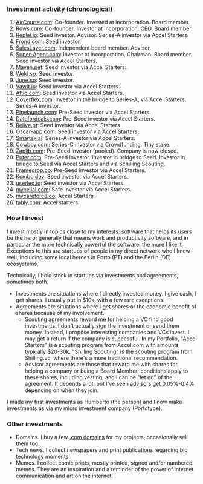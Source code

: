 ### Investment activity (chronological)

1. [AirCourts.com](https://aircourts.com): Co-founder. Invested at incorporation. Board member.
1. [Rows.com](https://rows.com): Co-founder. Investor at incorporation. CEO. Board member.
1. [Replai.io](https://replai.io): Seed investor. Advisor. Series-A investor via Accel Starters.
1. [Frond.com](https://frond.com): Seed investor.
1. [SalesLayer.com](https://saleslayer.com): Independent board member. Advisor.
1. [Super-Agent.com](https://super-agent.com): Investor at incorporation. Chairman. Board member. Seed investor via Accel Starters.
1. [Maven.pet](https://maven.pet): Seed investor via Accel Starters.
1. [Weld.so](https://weld.so): Seed investor.
1. [June.so](https://june.so): Seed investor.
1. [Vawlt.io](https://vawlt.io): Seed investor via Accel Starters. 
1. [Attio.com](https://attio.com): Seed investor via Accel Starters.
1. [Coverflex.com](https://coverflex.com): Investor in the bridge to Series-A, via Accel Starters. Series-A investor.
1. [Pipelaunch.com](https://pipelaunch.com): Pre-Seed investor via Accel Starters.
1. [Datafordeals.com](https://datafordeals.com): Pre-Seed investor via Accel Starters.
1. [Relive.pt](https://relive.pt): Seed investor via Accel Starters.
1. [Oscar-app.com](https://oscar-app.com): Seed investor via Accel Starters.
1. [Smartex.ai](https://smartex.ai): Series-A investor via Accel Starters.
1. [Cowboy.com](https://cowboy.com): Series-C investor via Crowdfunding. Tiny stake.
1. [Zaplib.com](https://zaplib.com): Pre-Seed investor (pooled). Company is now closed.
1. [Puter.com](https://puter.com): Pre-Seed investor. Investor in bridge to Seed. Investor in bridge to Seed via Accel Starters and via Schilling Scouting.
1. [Framedrop.co](https://framedrop.co): Pre-Seed investor via Accel Starters.
1. [Kombo.dev](Kombo.dev): Seed investor via Accel Starters.
1. [userled.io](https://www.userled.io): Seed investor via Accel Starters.
1. [mycelial.com](https://mycelial.com): Safe Investor via Accel Starters.
1. [mycareforce.co](https://mycareforce.co): Accel Starters.
1. [tably.com](https://tably.com): Accel starters.

### How I invest

I invest mostly in topics close to my interests: software that helps its users be the hero; generally that means work and productivity software, and in particular the more technically powerful the software, the more I like it. Exceptions to this are startups of people in my direct network who I know well, including some local heroes in Porto (PT) and the Berlin (DE) ecosystems. 

Technically, I hold stock in startups via investments and agreements, sometimes both. 
- Investments are situations where I directly invested money. I give cash, I get shares. I usually put in $10k, with a few rare exceptions.
- Agreements are situations where I get shares or the economic benefit of shares because of my involvement.
    - Scouting agreements reward me for helping a VC find good investments. I don't actually sign the investment or send them money. Instead, I propose interesting companies and VCs invest. I may get a return if the company is successful. In my Portfolio, "Accel Starters" is a scouting program from Accel.com with amounts typically $20-30k. "Shilling Scouting" is the scouting program from Shilling.vc, where there's a more traditional recommendation. 
    - Advisor agreements are those that reward me with shares for helping a company or being a Board Member; conditions apply to these shares, including vesting, and I can be "let go" of the agreement. It depends a lot, but I've seen advisors get 0.05%-0.4% depending on when they join.

I made my first investments as Humberto (the person) and I now make investments as via my micro investment company (Portotype).

### Other investments

- Domains. I buy a few [.com domains](../domains/) for my projects, occasionally sell them too. 
- Tech news. I collect newspapers and print publications regarding big technology moments.
- Memes. I collect comic prints, mostly printed, signed and/or numbered memes. They are an inspiration and a reminder of the power of internet communication and art on the internet.
